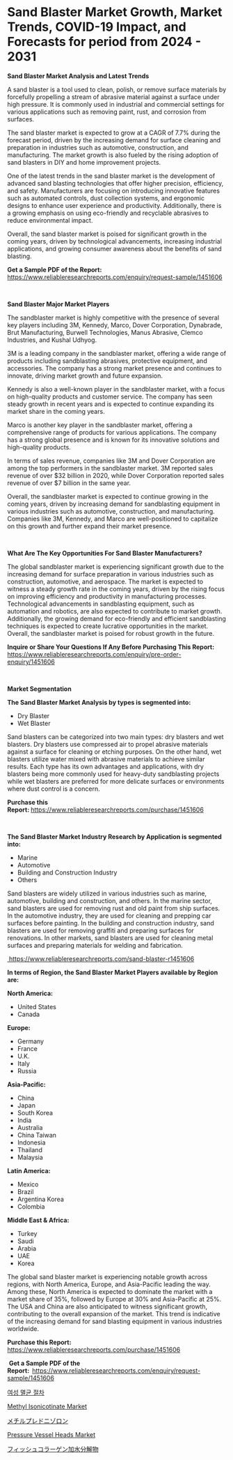 <p><h1>Sand Blaster Market Growth, Market Trends, COVID-19 Impact, and Forecasts for period from 2024 - 2031</h1></p><p><strong>Sand Blaster Market Analysis and Latest Trends</strong></p>
<p><p>A sand blaster is a tool used to clean, polish, or remove surface materials by forcefully propelling a stream of abrasive material against a surface under high pressure. It is commonly used in industrial and commercial settings for various applications such as removing paint, rust, and corrosion from surfaces.</p><p>The sand blaster market is expected to grow at a CAGR of 7.7% during the forecast period, driven by the increasing demand for surface cleaning and preparation in industries such as automotive, construction, and manufacturing. The market growth is also fueled by the rising adoption of sand blasters in DIY and home improvement projects.</p><p>One of the latest trends in the sand blaster market is the development of advanced sand blasting technologies that offer higher precision, efficiency, and safety. Manufacturers are focusing on introducing innovative features such as automated controls, dust collection systems, and ergonomic designs to enhance user experience and productivity. Additionally, there is a growing emphasis on using eco-friendly and recyclable abrasives to reduce environmental impact.</p><p>Overall, the sand blaster market is poised for significant growth in the coming years, driven by technological advancements, increasing industrial applications, and growing consumer awareness about the benefits of sand blasting.</p></p>
<p><strong>Get a Sample PDF of the Report:&nbsp;</strong> <a href="https://www.reliableresearchreports.com/enquiry/request-sample/1451606">https://www.reliableresearchreports.com/enquiry/request-sample/1451606</a></p>
<p>&nbsp;</p>
<p><strong>Sand Blaster Major Market Players</strong></p>
<p><p>The sandblaster market is highly competitive with the presence of several key players including 3M, Kennedy, Marco, Dover Corporation, Dynabrade, Brut Manufacturing, Burwell Technologies, Manus Abrasive, Clemco Industries, and Kushal Udhyog.</p><p>3M is a leading company in the sandblaster market, offering a wide range of products including sandblasting abrasives, protective equipment, and accessories. The company has a strong market presence and continues to innovate, driving market growth and future expansion.</p><p>Kennedy is also a well-known player in the sandblaster market, with a focus on high-quality products and customer service. The company has seen steady growth in recent years and is expected to continue expanding its market share in the coming years.</p><p>Marco is another key player in the sandblaster market, offering a comprehensive range of products for various applications. The company has a strong global presence and is known for its innovative solutions and high-quality products.</p><p>In terms of sales revenue, companies like 3M and Dover Corporation are among the top performers in the sandblaster market. 3M reported sales revenue of over $32 billion in 2020, while Dover Corporation reported sales revenue of over $7 billion in the same year.</p><p>Overall, the sandblaster market is expected to continue growing in the coming years, driven by increasing demand for sandblasting equipment in various industries such as automotive, construction, and manufacturing. Companies like 3M, Kennedy, and Marco are well-positioned to capitalize on this growth and further expand their market presence.</p></p>
<p>&nbsp;</p>
<p><strong>What Are The Key Opportunities For Sand Blaster Manufacturers?</strong></p>
<p><p>The global sandblaster market is experiencing significant growth due to the increasing demand for surface preparation in various industries such as construction, automotive, and aerospace. The market is expected to witness a steady growth rate in the coming years, driven by the rising focus on improving efficiency and productivity in manufacturing processes. Technological advancements in sandblasting equipment, such as automation and robotics, are also expected to contribute to market growth. Additionally, the growing demand for eco-friendly and efficient sandblasting techniques is expected to create lucrative opportunities in the market. Overall, the sandblaster market is poised for robust growth in the future.</p></p>
<p><strong>Inquire or Share Your Questions If Any Before Purchasing This Report:</strong> <a href="https://www.reliableresearchreports.com/enquiry/pre-order-enquiry/1451606">https://www.reliableresearchreports.com/enquiry/pre-order-enquiry/1451606</a></p>
<p>&nbsp;</p>
<p><strong>Market Segmentation</strong></p>
<p><strong>The Sand Blaster Market Analysis by types is segmented into:</strong></p>
<p><ul><li>Dry Blaster</li><li>Wet Blaster</li></ul></p>
<p><p>Sand blasters can be categorized into two main types: dry blasters and wet blasters. Dry blasters use compressed air to propel abrasive materials against a surface for cleaning or etching purposes. On the other hand, wet blasters utilize water mixed with abrasive materials to achieve similar results. Each type has its own advantages and applications, with dry blasters being more commonly used for heavy-duty sandblasting projects while wet blasters are preferred for more delicate surfaces or environments where dust control is a concern.</p></p>
<p><strong>Purchase this Report:&nbsp;</strong><a href="https://www.reliableresearchreports.com/purchase/1451606">https://www.reliableresearchreports.com/purchase/1451606</a></p>
<p>&nbsp;</p>
<p><strong>The Sand Blaster Market Industry Research by Application is segmented into:</strong></p>
<p><ul><li>Marine</li><li>Automotive</li><li>Building and Construction Industry</li><li>Others</li></ul></p>
<p><p>Sand blasters are widely utilized in various industries such as marine, automotive, building and construction, and others. In the marine sector, sand blasters are used for removing rust and old paint from ship surfaces. In the automotive industry, they are used for cleaning and prepping car surfaces before painting. In the building and construction industry, sand blasters are used for removing graffiti and preparing surfaces for renovations. In other markets, sand blasters are used for cleaning metal surfaces and preparing materials for welding and fabrication.</p></p>
<p><a href="https://www.reliableresearchreports.com/sand-blaster-r1451606">&nbsp;https://www.reliableresearchreports.com/sand-blaster-r1451606</a></p>
<p><strong>In terms of Region, the Sand Blaster Market Players available by Region are:</strong></p>
<p>
    <p> <strong> North America: </strong>
        <ul>
            <li>United States</li>
            <li>Canada</li>
        </ul>
        </p> 
    <p> <strong> Europe: </strong>
        <ul>
            <li>Germany</li>
            <li>France</li>
            <li>U.K.</li>
            <li>Italy</li>
            <li>Russia</li>
        </ul>
        </p> 
    <p> <strong> Asia-Pacific: </strong>
        <ul>
            <li>China</li>
            <li>Japan</li>
            <li>South Korea</li>
            <li>India</li>
            <li>Australia</li>
            <li>China Taiwan</li>
            <li>Indonesia</li>
            <li>Thailand</li>
            <li>Malaysia</li>
        </ul>
        </p> 
    <p> <strong> Latin America: </strong>
        <ul>
            <li>Mexico</li>
            <li>Brazil</li>
            <li>Argentina Korea</li>
            <li>Colombia</li>
        </ul>
        </p> 
    <p> <strong> Middle East & Africa: </strong>
        <ul>
            <li>Turkey</li>
            <li>Saudi</li>
            <li>Arabia</li>
            <li>UAE</li>
            <li>Korea</li>
        </ul>
    </p>
    </p>
<p><p>The global sand blaster market is experiencing notable growth across regions, with North America, Europe, and Asia-Pacific leading the way. Among these, North America is expected to dominate the market with a market share of 35%, followed by Europe at 30% and Asia-Pacific at 25%. The USA and China are also anticipated to witness significant growth, contributing to the overall expansion of the market. This trend is indicative of the increasing demand for sand blasting equipment in various industries worldwide.</p></p>
<p><strong>Purchase this Report: </strong><a href="https://www.reliableresearchreports.com/purchase/1451606">https://www.reliableresearchreports.com/purchase/1451606</a></p>
<p>&nbsp;<strong>Get a Sample PDF of the Report:&nbsp;&nbsp;</strong><a href="https://www.reliableresearchreports.com/enquiry/request-sample/1451606">https://www.reliableresearchreports.com/enquiry/request-sample/1451606</a></p>
<p><strong></strong></p>
<p><p><a href="https://github.com/bunxhcci35271755/Market-Research-Report-List-1/blob/main/286038826926.md">여성 멸균 절차</a></p><p><a href="https://issuu.com/reportprime-2/docs/methyl-isonicotinate-market-size-2030.pptx">Methyl Isonicotinate Market</a></p><p><a href="https://github.com/efcvopdgkdx128/Market-Research-Report-List-1/blob/main/320502829212.md">メチルプレドニゾロン</a></p><p><a href="https://issuu.com/reportprime-2/docs/pressure-vessel-heads-market-size-2030.pptx">Pressure Vessel Heads Market</a></p><p><a href="https://github.com/hwbcz413288296/Market-Research-Report-List-1/blob/main/987351629213.md">フィッシュコラーゲン加水分解物</a></p></p>